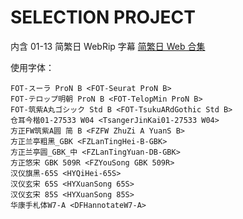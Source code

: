 # SELECTION PROJECT

内含 01-13 简繁日 WebRip 字幕
[简繁日 Web 合集](https://github.com/Nekomoekissaten-SUB/Nekomoekissaten-MIR-Subs/releases/download/subtitle_pkg/SelPro_Web_JPCH.7z)

使用字体：

```
FOT-スーラ ProN B <FOT-Seurat ProN B>
FOT-テロップ明朝 ProN B <FOT-TelopMin ProN B>
FOT-筑紫A丸ゴシック Std B <FOT-TsukuARdGothic Std B>
仓耳今楷01-27533 W04 <TsangerJinKai01-27533 W04>
方正FW筑紫A圆 简 B <FZFW ZhuZi A YuanS B>
方正兰亭粗黑_GBK <FZLanTingHei-B-GBK>
方正兰亭圆_GBK_中 <FZLanTingYuan-DB-GBK>
方正悠宋 GBK 509R <FZYouSong GBK 509R>
汉仪旗黑-65S <HYQiHei-65S>
汉仪玄宋 65S <HYXuanSong 65S>
汉仪玄宋 85S <HYXuanSong 85S>
华康手札体W7-A <DFHannotateW7-A>
```